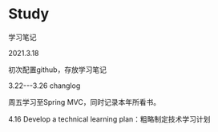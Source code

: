# Study
学习笔记


2021.3.18

初次配置github，存放学习笔记


3.22---3.26 changlog

周五学习至Spring MVC，同时记录本年所看书。


4.16
Develop a technical learning plan：粗略制定技术学习计划 
